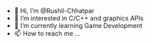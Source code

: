 - 👋 Hi, I’m @Rushil-Chhatpar
- 👀 I’m interested in C/C++ and graphics APIs
- 🌱 I’m currently learning Game Development
- 📫 How to reach me ... 

<!---
Rushil-Chhatpar/Rushil-Chhatpar is a ✨ special ✨ repository because its `README.md` (this file) appears on your GitHub profile.
You can click the Preview link to take a look at your changes.
--->
